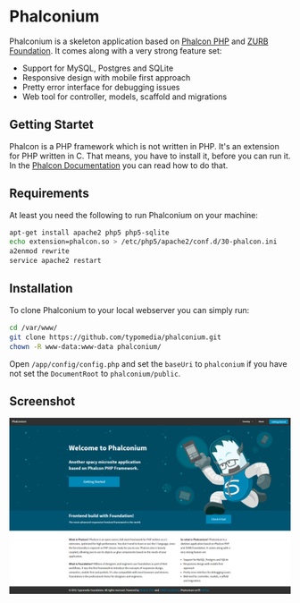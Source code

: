 # Phalconium

Phalconium is a skeleton application based on [Phalcon PHP](http://phalconphp.com/) and [ZURB Foundation](http://foundation.zurb.com/). It comes along with a very strong feature set:

* Support for MySQL, Postgres and SQLite
* Responsive design with mobile first approach
* Pretty error interface for debugging issues
* Web tool for controller, models, scaffold and migrations

## Getting Startet

Phalcon is a PHP framework which is not written in PHP. It's an extension for PHP written in C. That means, you have to install it, before you can run it. In the [Phalcon Documentation](http://docs.phalconphp.com/en/latest/reference/install.html) you can read how to do that.

## Requirements

At least you need the following to run Phalconium on your machine:

```sh
apt-get install apache2 php5 php5-sqlite
echo extension=phalcon.so > /etc/php5/apache2/conf.d/30-phalcon.ini
a2enmod rewrite
service apache2 restart
```
## Installation

To clone Phalconium to your local webserver you can simply run:

```sh
cd /var/www/
git clone https://github.com/typomedia/phalconium.git
chown -R www-data:www-data phalconium/
```

Open `/app/config/config.php` and set the `baseUri` to `phalconium` if you have not set the `DocumentRoot` to `phalconium/public`.

## Screenshot
![Screenshot](https://raw.githubusercontent.com/typomedia/phalconium/master/screenshot.png "Phalconium Screenshot")
